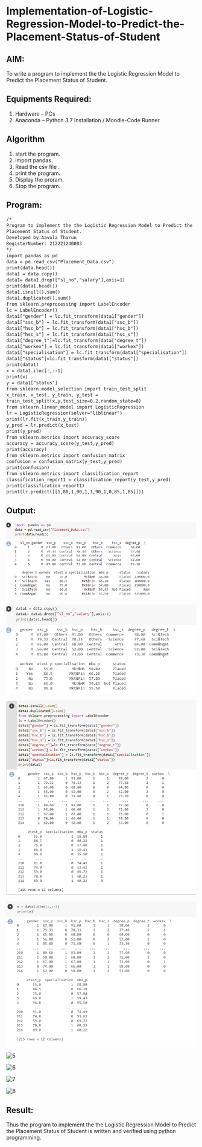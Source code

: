 # Implementation-of-Logistic-Regression-Model-to-Predict-the-Placement-Status-of-Student

## AIM:
To write a program to implement the the Logistic Regression Model to Predict the Placement Status of Student.

## Equipments Required:
1. Hardware – PCs
2. Anaconda – Python 3.7 Installation / Moodle-Code Runner

## Algorithm
1. start the program. 
2. import pandas.
3. Read the csv file .
4. print the program.
5. Display the proram.
6. Stop the program.

## Program:
```
/*
Program to implement the the Logistic Regression Model to Predict the Placement Status of Student.
Developed by:Aavula Tharun 
RegisterNumber: 212221240003 
*/
import pandas as pd
data = pd.read_csv("Placement_Data.csv")
print(data.head())
data1 = data.copy()
data1= data1.drop(["sl_no","salary"],axis=1)
print(data1.head())
data1.isnull().sum()
data1.duplicated().sum()
from sklearn.preprocessing import LabelEncoder
lc = LabelEncoder()
data1["gender"] = lc.fit_transform(data1["gender"])
data1["ssc_b"] = lc.fit_transform(data1["ssc_b"])
data1["hsc_b"] = lc.fit_transform(data1["hsc_b"])
data1["hsc_s"] = lc.fit_transform(data1["hsc_s"])
data1["degree_t"]=lc.fit_transform(data["degree_t"])
data1["workex"] = lc.fit_transform(data1["workex"])
data1["specialisation"] = lc.fit_transform(data1["specialisation"])
data1["status"]=lc.fit_transform(data1["status"])
print(data1)
x = data1.iloc[:,:-1]
print(x)
y = data1["status"]
from sklearn.model_selection import train_test_split
x_train, x_test, y_train, y_test = train_test_split(x,y,test_size=0.2,random_state=0)
from sklearn.linear_model import LogisticRegression
lr = LogisticRegression(solver="liblinear")
print(lr.fit(x_train,y_train))
y_pred = lr.predict(x_test)
print(y_pred)
from sklearn.metrics import accuracy_score
accuracy = accuracy_score(y_test,y_pred)
print(accuracy)
from sklearn.metrics import confusion_matrix
confusion = confusion_matrix(y_test,y_pred)
print(confusion)
from sklearn.metrics import classification_report
classification_report1 = classification_report(y_test,y_pred)
print(classification_report1)
print(lr.predict([[1,80,1,90,1,1,90,1,0,85,1,85]]))
```

## Output:
![output](https://github.com/AavulaTharun/Implementation-of-Logistic-Regression-Model-to-Predict-the-Placement-Status-of-Student/blob/main/1.png?raw=true)


![output](https://github.com/AavulaTharun/Implementation-of-Logistic-Regression-Model-to-Predict-the-Placement-Status-of-Student/blob/main/2.png?raw=true)


![output](https://github.com/AavulaTharun/Implementation-of-Logistic-Regression-Model-to-Predict-the-Placement-Status-of-Student/blob/main/3.png?raw=true)


![output](https://github.com/AavulaTharun/Implementation-of-Logistic-Regression-Model-to-Predict-the-Placement-Status-of-Student/blob/main/4.png?raw=true)


![5](https://user-images.githubusercontent.com/93427201/162418254-da423b8f-54f2-48a5-b99d-da54160e54ab.png)


![6](https://user-images.githubusercontent.com/93427201/162418289-caf035e9-c05b-4e78-8e05-b46bbd48de4f.png)


![7](https://user-images.githubusercontent.com/93427201/162418332-0521c324-b18d-4eb7-a7f2-e3863dabbbdd.png)


![8](https://user-images.githubusercontent.com/93427201/162418367-3d87a11e-b153-4d71-a74c-82705f5c046c.png)





## Result:
Thus the program to implement the the Logistic Regression Model to Predict the Placement Status of Student is written and verified using python programming.
